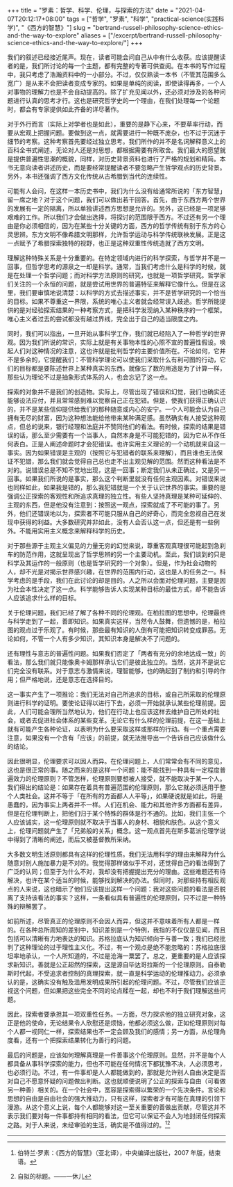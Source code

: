 +++
title = "罗素：哲学、科学、伦理，与探索的方法"
date = "2021-04-07T20:12:17+08:00"
tags = ["哲学", "罗素", "科学", "practical-science(实践科学)", "《西方的智慧》"]
slug = "bertrand-russell-philosophy-science-ethics-and-the-way-to-explore"
aliases = ["/excerpt/bertrand-russell-philosophy-science-ethics-and-the-way-to-explore/"]
+++

我们的叙述已经接近尾声。现在，读者可能会问自己从中有什么收获。应该提醒读者的是，我们所讨论的每一个主题，都有完整的专著可供查阅。在本书的写作过程中，我只考虑了浩瀚资料中的一小部分。不过，仅仅熟读一本书（不管其范围多么宽广）是从来不会把读者变成专家的。如果是单纯的阅读，即使读得再多，一个人对事物的理解力也是不会自动提高的。除了扩充见闻以外，还必须对涉及的各种问题进行认真的思考才行。这也是研究哲学史的一个理由，在我们处理每一个论题时，都会有专家提供如此齐备的详尽著作。

对于外行而言（实际上对学者也是如此），重要的是静下心来，不要草率行动，而要从宏观上把握问题。要做到这一点，就需要进行一种既不庞杂，也不过于沉迷于细节的考察。这种考察首先要经过独立思考。我们所作的并不是名词解释意义上的百科全书式阐述，无论对人还是对思想，都根据需要有所取舍。我们最大的愿望就是提供普遍性思潮的概貌，同样，对历史背景资料也进行了严格的规划和精简。本书无意向读者讲述历史，而是要经常提醒读者不要忽略产生哲学观点的历史背景。另外，本书还强调了西方文化传统从古希腊到当代的连续性。

可能有人会问，在这样一本历史书中，我们为什么没有给通常所说的「东方智慧」留一席之地？对于这个问题，我们可以做出若干回答。首先，由于东西方两个世界的发展有一定的隔离，所以单独讲述西方思想是允许的。另外，这已经是一项足够艰难的工作。所以我们才会做出选择，将探讨的范围限于西方。不过还有另一个理由是你必须相信的，因为在某些十分关键的方面，西方的哲学传统有别于东方的心灵思辨。东方文明不像希腊文明那样，允许哲学运动与科学传统联袂发展。正是这一点赋予了希腊探索独特的视野，也正是这种双重性传统造就了西方文明。

理解这种特殊关系是十分重要的。在特定领域内进行的科学探索，与哲学并不是一回事，但哲学思考的源泉之一却是科学。通常，当我们考虑什么是科学的时候，就是在处理一个哲学问题；而对科学方法原则的研究，也就是一项哲学研究。哲学家们关注的一个永恒的问题，就是尝试用世界的普遍特征来解释它像什么。但是在这里，我们要审慎地说清楚：以科学的方式去描述事实，并不是哲学研究的一个恰当的目标。如果不尊重这一界限，系统的唯心主义者就会经常误入歧途。哲学所能提供的是对经验探索结果的一种考察方式，是把科学发现纳入某种秩序的一个框架。唯心主义者过去的尝试都没有越过界线，完全出于自己的适当限度之内。

同时，我们可以指出，一旦开始从事科学工作，我们就已经陷入了一种哲学的世界观。因为我们所说的常识，实际上就是有关事物本性的心照不宣的普遍性假设。唤起人们对这种情况的注意，这也许就是批判哲学的主要价值所在。不论如何，它并不是多余的，它提醒我们：不管科学理论可以使我们采取什么有利可图的行动，它们的目标都是要陈述世界上某种真实的东西。就像忘了数的用途是为了计算一样，那些认为理论不过是抽象形式体系的人，也会忘记了这一点。

探索的对象并不是我们的创造物。实际上，尽管出现了错误和幻觉，我们也确实还能够设法应付，并且常常感到难以觉察自己正在犯错。但是，使我们获得正确认识的，并不是某些信仰提供给我们的那种随意或内心的安宁。一个人可能会认为自己拥有无尽的财富，因为这种想法能给他带来某种满足感。虽然确实有人接受这种观点，但总的说来，银行经理和法庭并不赞同他们的看法。有时候，探索的结果是错误的话，那么至少需要有一个当事人，自然本身是不可能犯错的，因为它从不作任何表白。正是人阐述命题时才会犯错误。也许实用主义理论的一个动机就来自这一事实。因为如果错误是主观的（按照它与犯错者的联系来理解），而且谁也无法保证不犯错，那么我们就会觉得自己总也走不出主观见解的范围。然而这种看法是不对的。说错误总是不知不觉地出现，这是一回事；断定我们从未正确过，又是另一回事。如果我们所说的是事实，那么这个判断里就没有任何主观因素。对错误来说也同样如此，如果我是错的，那么我犯错就是一个关于认识世界的事实。重要的是强调公正探索的客观性和所追求真理的独立性。有些人坚持真理是某种可延伸的、主观的东西，但是他没有注意到：按照这一观点，探索就成了不可能的事了。另外，他们还错误地以为，探索者不可能只服从自己的好奇心，而完全忽视自己在发现中获得的利益。大多数研究并非如此，没有人会否认这一点，但还是有一些例外。不能用实用主义概念来解释科学的历史。

对于那些源于主观主义偏见的力量无穷的幻觉来说，尊重客观真理很可能起到急刹车的防范作用，这就呈现出了哲学思辨的另一个主要动机。至此，我们谈到的只是科学及其运作的一般原则（也是哲学研究的一个对象）。但是，作为社会动物的人，却不光是对揭示世界感兴趣，在世界的范围内行动，这也是人的任务之一。科学考虑的是手段，我们在此讨论的却是目的。人之所以会面对伦理问题，主要是因为社会本性决定了这一点。科学能够告诉人实现某种目标的最佳方式，却不能告诉人应该追求什么样的目标。

关于伦理问题，我们已经了解了各种不同的伦理观。在柏拉图的思想中，伦理最终与科学走到了一起，善即知识。如果真实这样，当然令人鼓舞，但遗憾的是，柏拉图的观点过于乐观了。有时候，那些最有知识的人倒有可能把知识转变成罪恶。无论如何，不管一个人有多少知识，其知识本身是解决不了问题的。

还有理性与意志的普遍性问题。如果我们否定了「两者有充分的余地达成一致」的看法，那么我们就只能像奥卡姆那样承认它们是彼此独立的。当然，这并不是说它们完全没有联系。对于意志与激情来说，理智能够，也的确起到了制约和引导的作用；但严格地说，还是意志在选择目的。

这一事实产生了一项推论：我们无法对自己所追求的目标，或自己所采取的伦理原则进行科学的证明。要使论证得以进行下去，必须一开始就承认某些伦理前提。因此，人们可能会理所当然地认为，他们在行动上也应该这样去维护自己所处的社会，或者去促进社会体系的某些变革。无论它有什么样的伦理前提，在这一基础上就有可能产生各种论证，以表明为什么要采取这样或那样的行动。有一个重点需要注意，如果没有一个含有「应该」的前提，就无法推导出一个告诉自己应该做什么的结论。

因此很明显，伦理要求可以因人而异。在伦理问题上，人们常常会有不同的意见，这也是很正常的事。随之而来的是这样一个问题：能不能找到一种具有一定程度普遍效力的伦理原则？不管怎样，伦理原则要想被人接受，就不能取决于某一个人。我们得出的结论是：如果存在着具有普遍范围的伦理原则，那么它就必须适用于整个人类社会。这并不等于「在所有的方面都人人平等」，如果硬说就是如此，将是愚蠢的，因为事实上两者并不一样。人们在机会、能力和其他许多方面都有差异，但是在伦理判断上，把他们归于某个特殊的群体是行不通的。比如，我们主张一个人应该诚实，这一伦理原则就不取决于当事人的身材、相貌和肤色。从这个意义上，伦理问题就产生了「兄弟般的关系」概念。这一观点首先在斯多葛派伦理学说中得到了清晰的阐述，而后又被基督教所采纳。

大多数文明生活原则都具有这样的伦理性质。我们无法用科学的理由来解释为什么随意对别人施加暴力是不对的。我觉得那样做似乎不对，还觉得自己的看法得到了广泛的认同；但至于为什么不对，我却没有把握提出充分的理由。这些难题还有待解决，也许在某个适当的时候，能够找到解决的办法。但同时，对那些持有相反观点的人来说，这也暗示了他们应该提出这样一个问题：我对这些问题的看法是否脱离了支持该看法的事实？这样，一条看似具有普遍性的伦理原则，只不过是一种特殊的辩解罢了。

如前所述，尽管真正的伦理原则不会因人而异，但这并不意味着所有人都是一样的。在各种总所周知的差别中，知识差别是一个特例，我指的不仅仅是见闻，而且包括可以清晰有力地表达的知识。苏格拉底认为知识倾向于与善一致；我们已经批判了这种理论的过于理性主义化。不过，有一个观点是绝不能忽略的：苏格拉底很坦率地承认，一个人所知道的，不过是沧海一粟罢了。总之，更重要的是人应该探求新知识。善就是公正超然的探索，这是源自毕达哥拉斯的一个伦理原则。自泰勒斯时代起，不受追求者控制的真理探索，就一直是科学运动的伦理推动力。必须承认的是，这确实没有触及滥用发明成果所引起的伦理问题。不过，尽管我们应该正视这个问题，但如果把这些完全不同的论点糅在一起，却也不利于我们理解这些问题。

因此，探索者要承担其一项双重性任务。一方面，尽力探求他的独立研究对象，这正是他的使命，无论结果令人欣慰还是烦恼，他都必须这么做，正如伦理原则对每个人都一视同仁一样，探索结果也不一定会顾及我们的感情；另一方面，从伦理角度看，还有一个把探索结果转化为善行的问题。

最后的问题是，应该如何理解真理是一件善事这个伦理原则。显然，并不是每个人都具备从事科学探索的能力，但也不可能在任何情况下都犹豫不决，人必须思考，也必须行动。不过，有一件事却是人人都能做到的，那就是允许别人自由决定是否对自己不愿意怀疑的问题做出判断。这也就顺便说明了公正的探索与自由（可看做另一种善）相关的。在一个社会中，宽容是探索得以繁荣的一个先决条件。言论和思想的自由是自由社会的强大推动力，只有这样，探索者才有可能在真理的引领下漫游。从这个意义上说，每个人都能够对这一至关重要的善做出贡献，尽管这并不表示我们要对每一件事都持有相同的看法，但它可以保证不会人为地封闭任何探索之路。对于人来说，未经审验的生活，确实是不值得过的。[^1][^2]

---

[^1]: 伯特兰·罗素：《西方的智慧》（亚北译），中央编译出版社，2007 年版，结束语。
[^2]: 自拟的标题。——一休儿
